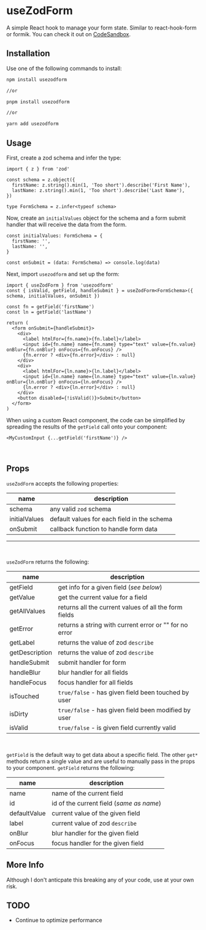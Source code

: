 # useZodForm

A simple React hook to manage your form state. Similar to react-hook-form or formik.
You can check it out on [CodeSandbox](https://codesandbox.io/s/testing-usezodform-hook-8ky97s?file=/src/App.tsx).

## Installation

Use one of the following commands to install:

```bash
npm install usezodform

//or

pnpm install usezodform

//or

yarn add usezodform
```

## Usage

First, create a zod schema and infer the type:

```tsx
import { z } from 'zod'

const schema = z.object({
  firstName: z.string().min(1, 'Too short').describe('First Name'),
  lastName: z.string().min(1, 'Too short').describe('Last Name'),
})

type FormSchema = z.infer<typeof schema>
```

Now, create an `initialValues` object for the schema and a form submit handler that will receive the data from the form.

```tsx
const initialValues: FormSchema = {
  firstName: '',
  lastName: '',
}

const onSubmit = (data: FormSchema) => console.log(data)
```

Next, import `usezodform` and set up the form:

```tsx
import { useZodForm } from 'usezodform'
const { isValid, getField, handleSubmit } = useZodForm<FormSchema>({ schema, initialValues, onSubmit })

const fn = getField('firstName')
const ln = getField('lastName')

return (
  <form onSubmit={handleSubmit}>
    <div>
      <label htmlFor={fn.name}>{fn.label}</label>
      <input id={fn.name} name={fn.name} type="text" value={fn.value} onBlur={fn.onBlur} onFocus={fn.onFocus} />
      {fn.error ? <div>{fn.error}</div> : null}
    </div>
    <div>
      <label htmlFor={ln.name}>{ln.label}</label>
      <input id={ln.name} name={ln.name} type="text" value={ln.value} onBlur={ln.onBlur} onFocus={ln.onFocus} />
      {ln.error ? <div>{ln.error}</div> : null}
    </div>
    <button disabled={!isValid()}>Submit</button>
  </form>
)
```

When using a custom React component, the code can be simplified by spreading the results of the `getField` call onto your component:

```tsx
<MyCustomInput {...getField('firstName')} />
```

<br/>

## Props

`useZodForm` accepts the following properties:

| name          | description                                 |
| ------------- | ------------------------------------------- |
| schema        | any valid `zod` schema                      |
| initialValues | default values for each field in the schema |
| onSubmit      | callback function to handle form data       |

---

<br/>

`useZodForm` returns the following:

| name           | description                                            |
| -------------- | ------------------------------------------------------ |
| getField       | get info for a given field (_see below_)               |
| getValue       | get the current value for a field                      |
| getAllValues   | returns all the current values of all the form fields  |
| getError       | returns a string with current error or "" for no error |
| getLabel       | returns the value of zod `describe`                    |
| getDescription | returns the value of zod `describe`                    |
| handleSubmit   | submit handler for form                                |
| handleBlur     | blur handler for all fields                            |
| handleFocus    | focus handler for all fields                           |
| isTouched      | `true/false` - has given field been touched by user    |
| isDirty        | `true/false` - has given field been modified by user   |
| isValid        | `true/false` - is given field currently valid          |

<br/>

`getField` is the default way to get data about a specific field. The other `get*` methods return a single value and are useful to manually pass in the props to your component. `getField` returns the following:

| name         | description                              |
| ------------ | ---------------------------------------- |
| name         | name of the current field                |
| id           | id of the current field (_same as name_) |
| defaultValue | current value of the given field         |
| label        | current value of zod `describe`          |
| onBlur       | blur handler for the given field         |
| onFocus      | focus handler for the given field        |

## More Info

Although I don't anticpate this breaking any of your code, use at your own risk.

## TODO

- Continue to optimize performance
